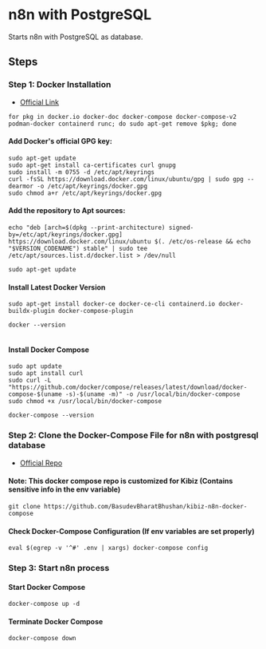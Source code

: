 # n8n with PostgreSQL

Starts n8n with PostgreSQL as database.

## Steps

### Step 1: Docker Installation

- [Official Link](https://docs.docker.com/engine/install/ubuntu/)

```
for pkg in docker.io docker-doc docker-compose docker-compose-v2 podman-docker containerd runc; do sudo apt-get remove $pkg; done
```

#### Add Docker's official GPG key:

```
sudo apt-get update
sudo apt-get install ca-certificates curl gnupg
sudo install -m 0755 -d /etc/apt/keyrings
curl -fsSL https://download.docker.com/linux/ubuntu/gpg | sudo gpg --dearmor -o /etc/apt/keyrings/docker.gpg
sudo chmod a+r /etc/apt/keyrings/docker.gpg
```

#### Add the repository to Apt sources:

```
echo "deb [arch=$(dpkg --print-architecture) signed-by=/etc/apt/keyrings/docker.gpg] https://download.docker.com/linux/ubuntu $(. /etc/os-release && echo "$VERSION_CODENAME") stable" | sudo tee /etc/apt/sources.list.d/docker.list > /dev/null

sudo apt-get update
```

#### Install Latest Docker Version

```
sudo apt-get install docker-ce docker-ce-cli containerd.io docker-buildx-plugin docker-compose-plugin

docker --version


```

#### Install Docker Compose

```
sudo apt update
sudo apt install curl
sudo curl -L "https://github.com/docker/compose/releases/latest/download/docker-compose-$(uname -s)-$(uname -m)" -o /usr/local/bin/docker-compose
sudo chmod +x /usr/local/bin/docker-compose

docker-compose --version

```

### Step 2: Clone the Docker-Compose File for n8n with postgresql database

- [Official Repo](https://github.com/n8n-io/n8n/tree/master/docker/compose/withPostgres)

#### Note: This docker compose repo is customized for Kibiz (Contains sensitive info in the env variable)

```
git clone https://github.com/BasudevBharatBhushan/kibiz-n8n-docker-compose
```

#### Check Docker-Compose Configuration (If env variables are set properly)

```
eval $(egrep -v '^#' .env | xargs) docker-compose config
```

### Step 3: Start n8n process

#### Start Docker Compose

```
docker-compose up -d
```

#### Terminate Docker Compose

```
docker-compose down
```
